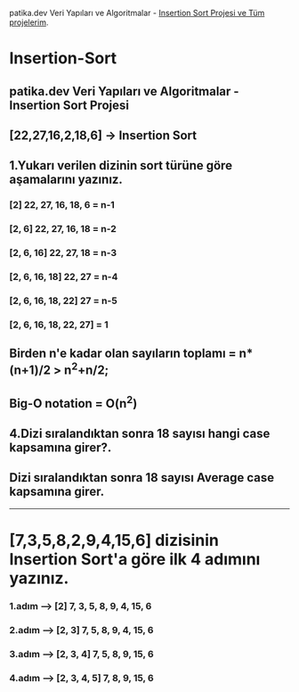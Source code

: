 
patika.dev Veri Yapıları ve Algoritmalar - [Insertion Sort Projesi ve Tüm projelerim](https://app.patika.dev/isakli05).
# Insertion-Sort
## patika.dev Veri Yapıları ve Algoritmalar - Insertion Sort Projesi

## [22,27,16,2,18,6] -> Insertion Sort
## 1.Yukarı verilen dizinin sort türüne göre aşamalarını yazınız.

### [2] 22, 27, 16, 18, 6 = n-1
### [2, 6] 22, 27, 16, 18 = n-2
### [2, 6, 16] 22, 27, 18 = n-3
### [2, 6, 16, 18] 22, 27 = n-4
### [2, 6, 16, 18, 22] 27 = n-5
### [2, 6, 16, 18, 22, 27] = 1

## Birden n'e kadar olan sayıların toplamı = n*(n+1)/2 > n<sup>2</sup>+n/2;
## Big-O notation = O(n<sup>2</sup>)

## 4.Dizi sıralandıktan sonra 18 sayısı hangi case kapsamına girer?.
##  Dizi sıralandıktan sonra 18 sayısı  **Average case** kapsamına girer.

------------------------------------------------------------------------

# [7,3,5,8,2,9,4,15,6] dizisinin Insertion Sort'a göre ilk 4 adımını yazınız.

### 1.adım --> [2] 7, 3, 5, 8, 9, 4, 15, 6
### 2.adım --> [2, 3] 7, 5, 8, 9, 4, 15, 6
### 3.adım --> [2, 3, 4] 7, 5, 8, 9, 15, 6
### 4.adım --> [2, 3, 4, 5] 7, 8, 9, 15, 6
